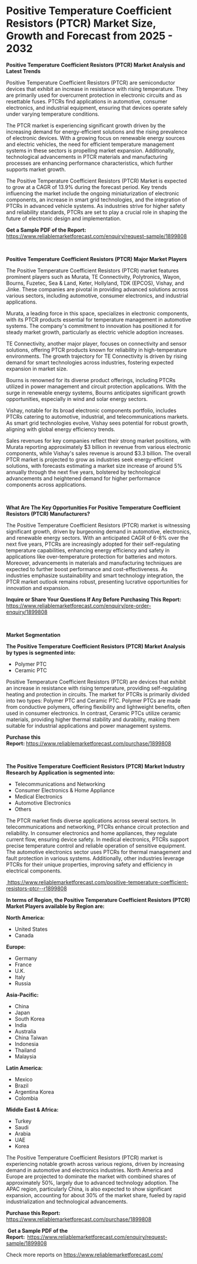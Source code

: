 <p><h1>Positive Temperature Coefficient Resistors (PTCR) Market Size, Growth and Forecast from 2025 - 2032</h1></p><p><strong>Positive Temperature Coefficient Resistors (PTCR) Market Analysis and Latest Trends</strong></p>
<p><p>Positive Temperature Coefficient Resistors (PTCR) are semiconductor devices that exhibit an increase in resistance with rising temperature. They are primarily used for overcurrent protection in electronic circuits and as resettable fuses. PTCRs find applications in automotive, consumer electronics, and industrial equipment, ensuring that devices operate safely under varying temperature conditions.</p><p>The PTCR market is experiencing significant growth driven by the increasing demand for energy-efficient solutions and the rising prevalence of electronic devices. With a growing focus on renewable energy sources and electric vehicles, the need for efficient temperature management systems in these sectors is propelling market expansion. Additionally, technological advancements in PTCR materials and manufacturing processes are enhancing performance characteristics, which further supports market growth.</p><p>The Positive Temperature Coefficient Resistors (PTCR) Market is expected to grow at a CAGR of 13.9% during the forecast period. Key trends influencing the market include the ongoing miniaturization of electronic components, an increase in smart grid technologies, and the integration of PTCRs in advanced vehicle systems. As industries strive for higher safety and reliability standards, PTCRs are set to play a crucial role in shaping the future of electronic design and implementation.</p></p>
<p><strong>Get a Sample PDF of the Report:&nbsp;</strong> <a href="https://www.reliablemarketforecast.com/enquiry/request-sample/1899808?utm_campaign=3223&utm_medium=2&utm_source=Github&utm_content=ia&utm_term=07042025&utm_id=positive-temperature-coefficient-resistors-ptcr">https://www.reliablemarketforecast.com/enquiry/request-sample/1899808</a></p>
<p>&nbsp;</p>
<p><strong>Positive Temperature Coefficient Resistors (PTCR) Major Market Players</strong></p>
<p><p>The Positive Temperature Coefficient Resistors (PTCR) market features prominent players such as Murata, TE Connectivity, Polytronics, Wayon, Bourns, Fuzetec, Sea & Land, Keter, Hollyland, TDK (EPCOS), Vishay, and Jinke. These companies are pivotal in providing advanced solutions across various sectors, including automotive, consumer electronics, and industrial applications.</p><p>Murata, a leading force in this space, specializes in electronic components, with its PTCR products essential for temperature management in automotive systems. The company's commitment to innovation has positioned it for steady market growth, particularly as electric vehicle adoption increases.</p><p>TE Connectivity, another major player, focuses on connectivity and sensor solutions, offering PTCR products known for reliability in high-temperature environments. The growth trajectory for TE Connectivity is driven by rising demand for smart technologies across industries, fostering expected expansion in market size.</p><p>Bourns is renowned for its diverse product offerings, including PTCRs utilized in power management and circuit protection applications. With the surge in renewable energy systems, Bourns anticipates significant growth opportunities, especially in wind and solar energy sectors.</p><p>Vishay, notable for its broad electronic components portfolio, includes PTCRs catering to automotive, industrial, and telecommunications markets. As smart grid technologies evolve, Vishay sees potential for robust growth, aligning with global energy efficiency trends.</p><p>Sales revenues for key companies reflect their strong market positions, with Murata reporting approximately $3 billion in revenue from various electronic components, while Vishay's sales revenue is around $3.3 billion. The overall PTCR market is projected to grow as industries seek energy-efficient solutions, with forecasts estimating a market size increase of around 5% annually through the next five years, bolstered by technological advancements and heightened demand for higher performance components across applications.</p></p>
<p>&nbsp;</p>
<p><strong>What Are The Key Opportunities For Positive Temperature Coefficient Resistors (PTCR) Manufacturers?</strong></p>
<p><p>The Positive Temperature Coefficient Resistors (PTCR) market is witnessing significant growth, driven by burgeoning demand in automotive, electronics, and renewable energy sectors. With an anticipated CAGR of 6-8% over the next five years, PTCRs are increasingly adopted for their self-regulating temperature capabilities, enhancing energy efficiency and safety in applications like over-temperature protection for batteries and motors. Moreover, advancements in materials and manufacturing techniques are expected to further boost performance and cost-effectiveness. As industries emphasize sustainability and smart technology integration, the PTCR market outlook remains robust, presenting lucrative opportunities for innovation and expansion.</p></p>
<p><strong>Inquire or Share Your Questions If Any Before Purchasing This Report:</strong> <a href="https://www.reliablemarketforecast.com/enquiry/pre-order-enquiry/1899808?utm_campaign=3223&utm_medium=2&utm_source=Github&utm_content=ia&utm_term=07042025&utm_id=positive-temperature-coefficient-resistors-ptcr">https://www.reliablemarketforecast.com/enquiry/pre-order-enquiry/1899808</a></p>
<p>&nbsp;</p>
<p><strong>Market Segmentation</strong></p>
<p><strong>The Positive Temperature Coefficient Resistors (PTCR) Market Analysis by types is segmented into:</strong></p>
<p><ul><li>Polymer PTC</li><li>Ceramic PTC</li></ul></p>
<p><p>Positive Temperature Coefficient Resistors (PTCR) are devices that exhibit an increase in resistance with rising temperature, providing self-regulating heating and protection in circuits. The market for PTCRs is primarily divided into two types: Polymer PTC and Ceramic PTC. Polymer PTCs are made from conductive polymers, offering flexibility and lightweight benefits, often used in consumer electronics. In contrast, Ceramic PTCs utilize ceramic materials, providing higher thermal stability and durability, making them suitable for industrial applications and power management systems.</p></p>
<p><strong>Purchase this Report:&nbsp;</strong><a href="https://www.reliablemarketforecast.com/purchase/1899808?utm_campaign=3223&utm_medium=2&utm_source=Github&utm_content=ia&utm_term=07042025&utm_id=positive-temperature-coefficient-resistors-ptcr">https://www.reliablemarketforecast.com/purchase/1899808</a></p>
<p>&nbsp;</p>
<p><strong>The Positive Temperature Coefficient Resistors (PTCR) Market Industry Research by Application is segmented into:</strong></p>
<p><ul><li>Telecommunications and Networking</li><li>Consumer Electronics & Home Appliance</li><li>Medical Electronics</li><li>Automotive Electronics</li><li>Others</li></ul></p>
<p><p>The PTCR market finds diverse applications across several sectors. In telecommunications and networking, PTCRs enhance circuit protection and reliability. In consumer electronics and home appliances, they regulate current flow, ensuring device safety. In medical electronics, PTCRs support precise temperature control and reliable operation of sensitive equipment. The automotive electronics sector uses PTCRs for thermal management and fault protection in various systems. Additionally, other industries leverage PTCRs for their unique properties, improving safety and efficiency in electrical components.</p></p>
<p><a href="https://www.reliablemarketforecast.com/positive-temperature-coefficient-resistors-ptcr--r1899808?utm_campaign=3223&utm_medium=2&utm_source=Github&utm_content=ia&utm_term=07042025&utm_id=positive-temperature-coefficient-resistors-ptcr">&nbsp;https://www.reliablemarketforecast.com/positive-temperature-coefficient-resistors-ptcr--r1899808</a></p>
<p><strong>In terms of Region, the Positive Temperature Coefficient Resistors (PTCR) Market Players available by Region are:</strong></p>
<p>
    <p> <strong> North America: </strong>
        <ul>
            <li>United States</li>
            <li>Canada</li>
        </ul>
        </p> 
    <p> <strong> Europe: </strong>
        <ul>
            <li>Germany</li>
            <li>France</li>
            <li>U.K.</li>
            <li>Italy</li>
            <li>Russia</li>
        </ul>
        </p> 
    <p> <strong> Asia-Pacific: </strong>
        <ul>
            <li>China</li>
            <li>Japan</li>
            <li>South Korea</li>
            <li>India</li>
            <li>Australia</li>
            <li>China Taiwan</li>
            <li>Indonesia</li>
            <li>Thailand</li>
            <li>Malaysia</li>
        </ul>
        </p> 
    <p> <strong> Latin America: </strong>
        <ul>
            <li>Mexico</li>
            <li>Brazil</li>
            <li>Argentina Korea</li>
            <li>Colombia</li>
        </ul>
        </p> 
    <p> <strong> Middle East & Africa: </strong>
        <ul>
            <li>Turkey</li>
            <li>Saudi</li>
            <li>Arabia</li>
            <li>UAE</li>
            <li>Korea</li>
        </ul>
    </p>
    </p>
<p><p>The Positive Temperature Coefficient Resistors (PTCR) market is experiencing notable growth across various regions, driven by increasing demand in automotive and electronics industries. North America and Europe are projected to dominate the market with combined shares of approximately 50%, largely due to advanced technology adoption. The APAC region, particularly China, is also expected to show significant expansion, accounting for about 30% of the market share, fueled by rapid industrialization and technological advancements.</p></p>
<p><strong>Purchase this Report: </strong><a href="https://www.reliablemarketforecast.com/purchase/1899808?utm_campaign=3223&utm_medium=2&utm_source=Github&utm_content=ia&utm_term=07042025&utm_id=positive-temperature-coefficient-resistors-ptcr">https://www.reliablemarketforecast.com/purchase/1899808</a></p>
<p>&nbsp;<strong>Get a Sample PDF of the Report:&nbsp;&nbsp;</strong><a href="https://www.reliablemarketforecast.com/enquiry/request-sample/1899808?utm_campaign=3223&utm_medium=2&utm_source=Github&utm_content=ia&utm_term=07042025&utm_id=positive-temperature-coefficient-resistors-ptcr">https://www.reliablemarketforecast.com/enquiry/request-sample/1899808</a></p>
<p><strong></strong></p>
<p>Check more reports on <a href="https://www.reliablemarketforecast.com/?utm_campaign=3223&utm_medium=2&utm_source=Github&utm_content=ia&utm_term=07042025&utm_id=positive-temperature-coefficient-resistors-ptcr">https://www.reliablemarketforecast.com/</a></p>